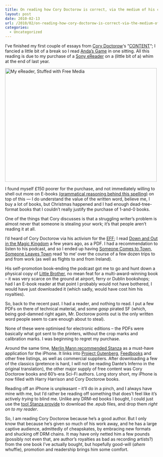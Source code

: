 ```yaml
---
title: On reading how Cory Doctorow is correct, via the medium of his correctness. (Dammit).
layout: post
date: 2010-02-13
url: /2010/02/on-reading-how-cory-doctorow-is-correct-via-the-medium-of-his-correctness-dammit/
categories:
  - Uncategorized
---
```

I&rsquo;ve finished my first couple of essays from [Cory Doctorow][1]&lsquo;s &ldquo;[CONTENT][2]&ldquo;; I fancied a little bit of a break so I read [Anda&rsquo;s Game][3] in one sitting. All this reading is due to my purchase of a [Sony eReader][4] on a (little bit of a) whim at the end of last year.

[<img src="https://farm5.static.flickr.com/4005/4353048269_d77c655500.jpg" width="500" height="375" alt="My eReader, Stuffed with Free Media" />][5]

I found myself &pound;150 poorer for the purchase, and not immediately willing to shell out more on E-books [(grammatical reasoning behind this spelling)][6] on top of this &mdash; I do understand the value of the written word, believe me, I buy a lot of books, but Christmas happened and I had enough dead-tree-format books that I couldn&rsquo;t really justify the purchase of 1-and-0 books.

One of the things that Cory discusses is that a struggling writer&rsquo;s problem is almost never that someone is stealing your work; it&rsquo;s that people aren&rsquo;t reading it at all.

I&rsquo;d heard of Cory Doctorow via his activism for the [EFF][7]; I read [Down and Out in the Magic Kingdom][8] a few years ago, as a PDF. I had a recommendation to listen to his podcast, and so I ended up having [Someone Comes to Town, Someone Leaves Town][9] read &lsquo;to me&rsquo; over the course of a few dozen trips to and from work (as well as flights to and from Ireland).

His self-promotion book-ending the podcast got me to go and hunt down a physical copy of [Little Brother][10], no mean feat for a multi-award-winning book &#8211; it was very scarce on the ground at airport, ferry or Dublin bookshops; had I an E-book reader at that point I probably would not have bothered, I would have just downloaded it (which sadly, would have cost him his royalties).

So, back to the recent past. I had a reader, and nothing to read. I put a few PDFs on there of technical material, and some _gasp_ pirated SF (which, being god-damned right again, Mr. Doctorow points out is the only written word people seem to care enough about to steal).

None of these were optimised for electronic editions &#8211; the PDFs were basically what got sent to the printers, without the crop marks and calibration marks. I was beginning to regret my purchase.

Around the same time, [Merlin Mann recommended Stanza][11] as a must-have application for the iPhone. It links into [Project Gutenberg][12], [Feedbooks][13] and other free listings, as well as commercial suppliers. After downloading a few of the classics (pretence is hard, I will not be reading Dante&rsquo;s Inferno in the original translation), the other major supply of free content was Cory Doctorow books and 60&rsquo;s-era Sci-Fi authors. Long story short, my iPhone is now filled with Harry Harrison and Cory Doctorow books.

Reading off an iPhone is unpleasant &#8211; it&rsquo;ll do in a pinch, and I always have mine with me, but I&rsquo;d rather be reading off something that does&rsquo;t feel like it&rsquo;s actively _trying_ to blind me. Unlike any DRM-ed books I bought, I could just use the [tool Stanza provide][14] to download the .epub files, and drop them _right on to my reader_.

So, I am reading Cory Doctorow because he&rsquo;s a good author. But I only know that because he&rsquo;s given so much of his work away, and he has a large captive audience, admittedly of cheapskates, by embracing new formats and shucking off DRM chains. It may have only netted him a few pounds (possibly not even that, are author&rsquo;s royalties as bad as recording artists?) from the one book I&rsquo;ve actually bought, but hopefully good-will (_ahem_ whuffie), promotion and readership brings him some comfort.

 [1]: http://craphound.com/
 [2]: http://craphound.com/content/
 [3]: http://www.robotcomics.net/2009/08/cory-doctorows-andas-game/
 [4]: http://en.wikipedia.org/wiki/Sony_Reader#PRS-300
 [5]: https://www.flickr.com/photos/insomnike/4353048269/ "My eReader, Stuffed with Free Media by insomnike, on Flickr"
 [6]: http://www.future-perfect.co.uk/grammartips/grammar-tip-e-mail.asp
 [7]: http://www.eff.org/
 [8]: http://craphound.com/down/
 [9]: http://craphound.com/someone/
 [10]: http://craphound.com/littlebrother/
 [11]: http://twitter.com/hotdogsladies/status/4607528220
 [12]: http://www.gutenberg.org/
 [13]: http://www.feedbooks.com/
 [14]: http://www.lexcycle.com/content/stanza-book-restore-tool


